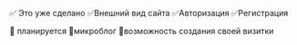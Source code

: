 :white_check_mark: Это уже сделано 
:white_check_mark:Внешний вид сайта
:white_check_mark:Авторизация
:white_check_mark:Регистрация

:black_square_button: планируется
:black_square_button:микроблог
:black_square_button:возможность создания своей визитки
